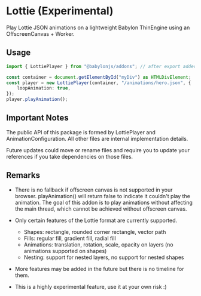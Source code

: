 # Lottie (Experimental)

Play Lottie JSON animations on a lightweight Babylon ThinEngine using an OffscreenCanvas + Worker.

## Usage

```ts
import { LottiePlayer } from "@babylonjs/addons"; // after export added

const container = document.getElementById("myDiv") as HTMLDivElement;
const player = new LottiePlayer(container, "/animations/hero.json", {
    loopAnimation: true,
});
player.playAnimation();
```

## Important Notes

The public API of this package is formed by LottiePlayer and AnimationConfiguration. All other files are internal implementation details.

Future updates could move or rename files and require you to update your references if you take dependencies on those files.

## Remarks

- There is no fallback if offscreen canvas is not supported in your browser. playAnimation() will return false to indicate it couldn't play the animation. The goal of this addon is to play animations without affecting the main thread, which cannot be achieved without offscreen canvas.

- Only certain features of the Lottie format are currently supported.

    - Shapes: rectangle, rounded corner rectangle, vector path
    - Fills: regular fill, gradient fill, radial fill
    - Animations: translation, rotation, scale, opacity on layers (no animations supported on shapes)
    - Nesting: support for nested layers, no support for nested shapes

- More features may be added in the future but there is no timeline for them.
- This is a highly experimental feature, use it at your own risk :)
